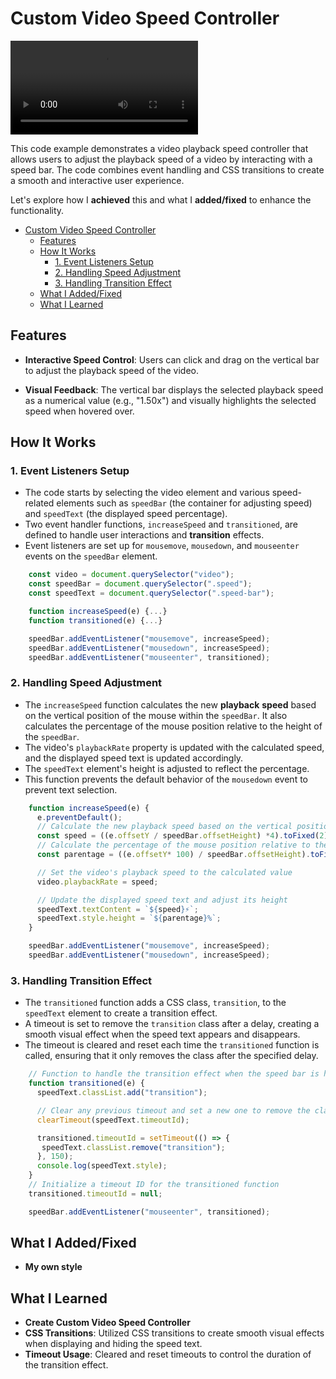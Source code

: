 # Custom Video Speed Controller

<div class="video-container">
  <video controls autoplay>
    <source src="./assets/video/showcase.mp4" type="video/mp4">
    Your browser does not support the video tag.
  </video>
</div>

This code example demonstrates a video playback speed controller that allows users to adjust the playback speed of a video by interacting with a speed bar. The code combines event handling and CSS transitions to create a smooth and interactive user experience.

Let's explore how I **achieved** this and what I **added/fixed** to enhance the functionality.

- [Custom Video Speed Controller](#custom-video-speed-controller)
  - [Features](#features)
  - [How It Works](#how-it-works)
    - [1. Event Listeners Setup](#1-event-listeners-setup)
    - [2. Handling Speed Adjustment](#2-handling-speed-adjustment)
    - [3. Handling Transition Effect](#3-handling-transition-effect)
  - [What I Added/Fixed](#what-i-addedfixed)
  - [What I Learned](#what-i-learned)

## Features

- **Interactive Speed Control**: Users can click and drag on the vertical bar to adjust the playback speed of the video.

- **Visual Feedback**: The vertical bar displays the selected playback speed as a numerical value (e.g., "1.50x") and visually highlights the selected speed when hovered over.

## How It Works

### 1. Event Listeners Setup

- The code starts by selecting the video element and various speed-related elements such as `speedBar` (the container for adjusting speed) and `speedText` (the displayed speed percentage).
- Two event handler functions, `increaseSpeed` and `transitioned`, are defined to handle user interactions and **transition** effects.
- Event listeners are set up for `mousemove`, `mousedown`, and `mouseenter` events on the `speedBar` element.

```js
    const video = document.querySelector("video");
    const speedBar = document.querySelector(".speed");
    const speedText = document.querySelector(".speed-bar");

    function increaseSpeed(e) {...}
    function transitioned(e) {...}

    speedBar.addEventListener("mousemove", increaseSpeed);
    speedBar.addEventListener("mousedown", increaseSpeed);
    speedBar.addEventListener("mouseenter", transitioned);
```

### 2. Handling Speed Adjustment

- The `increaseSpeed` function calculates the new **playback** **speed** based on the vertical position of the mouse within the `speedBar`. It also calculates the percentage of the mouse position relative to the height of the `speedBar`.
- The video's `playbackRate` property is updated with the calculated speed, and the displayed speed text is updated accordingly.
- The `speedText` element's height is adjusted to reflect the percentage.
- This function prevents the default behavior of the `mousedown` event to prevent text selection.

```js
    function increaseSpeed(e) {
      e.preventDefault();
      // Calculate the new playback speed based on the vertical position of the mouse
      const speed = ((e.offsetY / speedBar.offsetHeight) *4).toFixed(2);
      // Calculate the percentage of the mouse position relative to the speed bar height
      const parentage = ((e.offsetY* 100) / speedBar.offsetHeight).toFixed(2);

      // Set the video's playback speed to the calculated value
      video.playbackRate = speed;

      // Update the displayed speed text and adjust its height
      speedText.textContent = `${speed}⚡`;
      speedText.style.height = `${parentage}%`;
    }

    speedBar.addEventListener("mousemove", increaseSpeed);
    speedBar.addEventListener("mousedown", increaseSpeed);
```

### 3. Handling Transition Effect

- The `transitioned` function adds a CSS class, `transition`, to the `speedText` element to create a transition effect.
- A timeout is set to remove the `transition` class after a delay, creating a smooth visual effect when the speed text appears and disappears.
- The timeout is cleared and reset each time the `transitioned` function is called, ensuring that it only removes the class after the specified delay.

```js
    // Function to handle the transition effect when the speed bar is hovered over
    function transitioned(e) {
      speedText.classList.add("transition");

      // Clear any previous timeout and set a new one to remove the class after a delay
      clearTimeout(speedText.timeoutId);

      transitioned.timeoutId = setTimeout(() => {
       speedText.classList.remove("transition");
      }, 150);
      console.log(speedText.style);
    }
    // Initialize a timeout ID for the transitioned function
    transitioned.timeoutId = null;

    speedBar.addEventListener("mouseenter", transitioned);
```

## What I Added/Fixed

- **My own style**

## What I Learned

- **Create Custom Video Speed Controller**
- **CSS Transitions**: Utilized CSS transitions to create smooth visual effects when displaying and hiding the speed text.
- **Timeout Usage**: Cleared and reset timeouts to control the duration of the transition effect.
